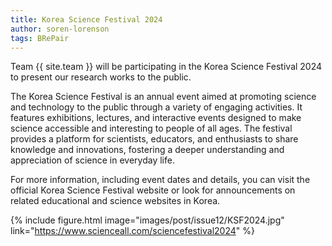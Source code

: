 ```yaml
---
title: Korea Science Festival 2024
author: soren-lorenson
tags: BRePair
---
```


Team {{ site.team }} will be participating in the Korea Science Festival 2024 to present our research works to the public.

The Korea Science Festival is an annual event aimed at promoting science and technology to the public through a variety of engaging activities. It features exhibitions, lectures, and interactive events designed to make science accessible and interesting to people of all ages. The festival provides a platform for scientists, educators, and enthusiasts to share knowledge and innovations, fostering a deeper understanding and appreciation of science in everyday life.

For more information, including event dates and details, you can visit the official Korea Science Festival website or look for announcements on related educational and science websites in Korea.

{% include figure.html image="images/post/issue12/KSF2024.jpg" link="https://www.scienceall.com/sciencefestival2024" %}
